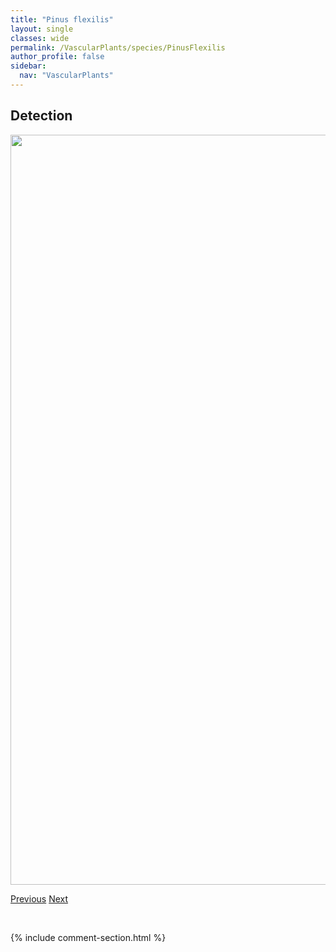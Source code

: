```yaml
---
title: "Pinus flexilis"
layout: single
classes: wide
permalink: /VascularPlants/species/PinusFlexilis
author_profile: false
sidebar:
  nav: "VascularPlants"
---
```


<h2>Detection</h2>

<a href="https://drive.google.com/uc?export=view&id=1sv3WyI65bjZKGQP6K1sRKat7-7K1885n">
<img src="https://drive.google.com/uc?export=view&id=1sv3WyI65bjZKGQP6K1sRKat7-7K1885n" height = "1200" width = "800">
</a>


<a href="/DevelopmentWebsite/VascularPlants/species/PinusContorta" class="pagination--pager" title="Lodgepole Pine">Previous</a> <a href="/DevelopmentWebsite/VascularPlants/species/PinusSylvestris" class="pagination--pager" title="Pinus sylvestris">Next</a>

<p>&nbsp;</p>

{% include comment-section.html %}
